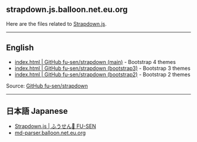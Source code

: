 ## strapdown.js.balloon.net.eu.org

Here are the files related to [Strapdown.js](http://strapdownjs.com/).

___

## English

- [index.html | GitHub fu-sen/strapdown (main)](https://strapdown.js.balloon.net.eu.org/4) - Bootstrap 4 themes
- [index.html | GitHub fu-sen/strapdown (bootstrap3)](https://strapdown.js.balloon.net.eu.org/3) - Bootstrap 3 themes
- [index.html | GitHub fu-sen/strapdown (bootstrap2)](https://strapdown.js.balloon.net.eu.org/2) - Bootstrap 2 themes

Source: [GitHub fu-sen/strapdown](https://github.com/fu-sen/strapdown)

___

## 日本語 Japanese

- [Strapdown.js | ふうせん🎈 FU-SEN](https://balloon.asia/strapdown.js/)
- [md-parser.balloon.net.eu.org](https://md-parser.balloon.net.eu.org/)
